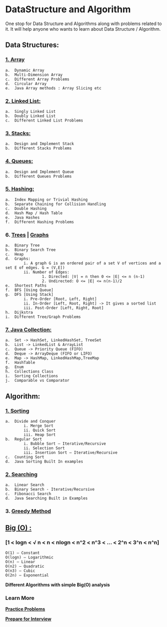 # DataStructure and Algorithm
One stop for Data Structure and Algorithms along with problems related to it. It will help anyone who wants to learn about Data Structure / Algorithm\.



## Data Structures:

###  [1.  Array](https://www.geeksforgeeks.org/array-data-structure/)

    a.	Dynamic Array
    b.	Multi-Dimension Array
    c.	Different Array Problems
    d.	Circular Array
    e.	Java Array methods : Array Slicing etc

###  [2.	Linked List: ](https://www.geeksforgeeks.org/data-structures/linked-list/)

    a.	Singly Linked List
    b.	Doubly Linked List
    c.	Different Linked List Problems
    
### [3.	Stacks: ](https://www.geeksforgeeks.org/stack-data-structure/)

    a.	Design and Implement Stack
    b.	Different Stacks Problems
    
### [4.	Queues: ](https://www.geeksforgeeks.org/queue-data-structure/)

    a.	Design and Implement Queue
    b.	Different Queues Problems
    
### [5.	Hashing: ](https://www.geeksforgeeks.org/hashing-data-structure/)

    a.	Index Mapping or Trivial Hashing
    b.	Separate Chaining for Collision Handling
    c.	Double Hashing
    d.	Hash Map / Hash Table
    e.	Java Hashes
    f.	Different Hashing Problems
    
### 6.	[Trees](https://www.geeksforgeeks.org/binary-tree-data-structure/) | [Graphs](https://www.geeksforgeeks.org/graph-data-structure-and-algorithms/)

    a.	Binary Tree
    b.	Binary Search Tree
    c.	Heap
    d.	Graphs:
            i. A graph G is an ordered pair of a set V of vertices and a set E of edges. G = (V,E])
            ii. Number of Edges: 
                    1. Directed: |V| = n then 0 <= |E| <= n (n-1)
                    2. Undirected: O <= |E| <= n(n-1)/2
    e.	Shortest Paths
    f.	BFS [Using Queue]
    g.	DFS [Using Stack]
            i. Pre-Order [Root, Left, Right]
            ii. In-Order [Left, Root, Right] -> It gives a sorted list
            iii. Post-Order [Left, Right, Root]
    h.	Dijkstra
    i.	Different Tree/Graph Problems
    
### [7.	Java Collection: ](https://www.javatpoint.com/collections-in-java)

    a.	Set -> HashSet, LinkedHashSet, TreeSet
    b.	List -> LinkedList & ArrayList
    c.	Queue -> Priority Queue (FIFO)
    d.	Deque -> ArrayDeque (FIFO or LIFO)
    e.	Map -> HashMap, LinkedHashMap,TreeMap
    f.	HashTable
    g.	Enum
    h.	Collections Class
    i.	Sorting Collections
    j.	Comparable vs Comparator



## Algorithm:

### [1.	Sorting](https://www.geeksforgeeks.org/sorting-algorithms/)
    a.	Divide and Conquer 
            i. Merge Sort
            ii. Quick Sort
            iii. Heap Sort
    b.	Regular Sort
            i. Bubble Sort – Iterative/Recursive
            ii. Selection Sort
            iii. Insertion Sort – Iterative/Recursive
    c.	Counting Sort
    d.	Java Sorting Built In examples


### [2.	Searching](https://www.geeksforgeeks.org/searching-algorithms/)
    a.	Linear Search
    b.	Binary Search - Iterative/Recursive
    c.	Fibonacci Search
    d.	Java Searching Built in Examples

        
### 3.	[Greedy Method](https://www.geeksforgeeks.org/greedy-algorithms/)


## [Big (O) : ](http://bigocheatsheet.com/)

### [1 < logn < √ n < n < nlogn < n^2 < n^3 < ... < 2^n < 3^n < n^n]

    O(1) – Constant
    O(logn) – Logarithmic
    O(n) – Linear
    O(n2) – Quadratic
    O(n3) – Cubic
    O(2n) – Exponential
    
**Different Algorithms with simple Big(O) analysis**


### Learn More

**[Practice Problems](https://leetcode.com/)**

**[Prepare for Interview](https://www.interviewcake.com/)**

